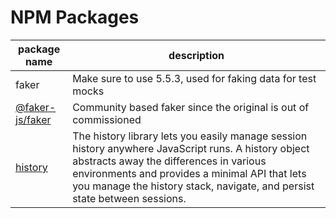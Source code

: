 # NPM Packages

|package name| description|
|---|---|
|faker| Make sure to use 5.5.3, used for faking data for test mocks |
|[@faker-js/faker](https://www.npmjs.com/package/@faker-js/faker)| Community based faker since the original is out of commissioned|
|[history](https://www.npmjs.com/package/history)| The history library lets you easily manage session history anywhere JavaScript runs. A history object abstracts away the differences in various environments and provides a minimal API that lets you manage the history stack, navigate, and persist state between sessions.|